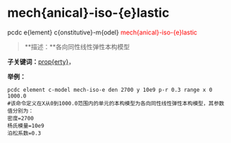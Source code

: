 # mech{anical}-iso-{e}lastic
pcdc e{lement} c{onstitutive}-m{odel} <span style='color: red;'>mech{anical}-iso-{e}lastic</span>
> **描述：**各向同性线性弹性本构模型

**子关键词：**[prop{erty}](e{lement}/c{onstitutive}-m{odel}/mech{anical}-iso-{e}lastic/prop{erty}/)，


**举例：**
```
pcdc element c-model mech-iso-e den 2700 y 10e9 p-r 0.3 range x 0 1000.0
#该命令定义在X从0到1000.0范围内的单元的本构模型为各向同性线性弹性本构模型，其参数值分别为：
密度=2700
杨氏模量=10e9
泊松系数=0.3

```
